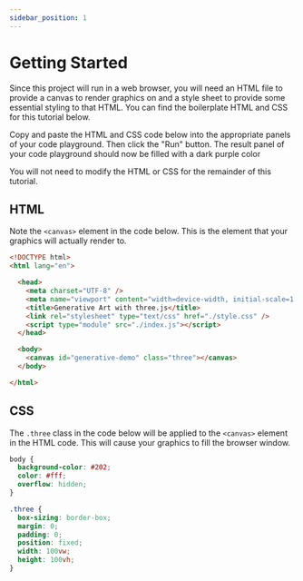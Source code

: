 ```yaml
---
sidebar_position: 1
---
```


# Getting Started

Since this project will run in a web browser, you will need an HTML file to
provide a canvas to render graphics on and a style sheet to provide some
essential styling to that HTML. You can find the boilerplate HTML and CSS for
this tutorial below.

Copy and paste the HTML and CSS code below into the appropriate panels of your
code playground. Then click the "Run" button. The result panel of your code
playground should now be filled with a dark purple color

You will not need to modify the HTML or CSS for the remainder of this tutorial.

## HTML

Note the `<canvas>` element in the code below. This is the element that your
graphics will actually render to.

```html
<!DOCTYPE html>
<html lang="en">

  <head>
    <meta charset="UTF-8" />
    <meta name="viewport" content="width=device-width, initial-scale=1.0" />
    <title>Generative Art with three.js</title>
    <link rel="stylesheet" type="text/css" href="./style.css" />
    <script type="module" src="./index.js"></script>
  </head>

  <body>
    <canvas id="generative-demo" class="three"></canvas>
  </body>

</html>
```

## CSS

The `.three` class in the code below will be applied to the `<canvas>` element
in the HTML code. This will cause your graphics to fill the browser window.

```css
body {
  background-color: #202;
  color: #fff;
  overflow: hidden;
}

.three {
  box-sizing: border-box;
  margin: 0;
  padding: 0;
  position: fixed;
  width: 100vw;
  height: 100vh;
}
```
